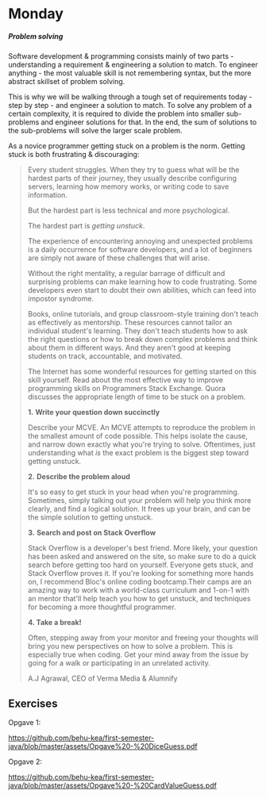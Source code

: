 # Monday

##### Problem solving

Software development & programming consists mainly of two parts - understanding a requirement & engineering a solution to match. To engineer anything - the most valuable skill is not remembering syntax, but the more abstract skillset of problem solving.

This is why we will be walking through a tough set of requirements today - step by step - and engineer a solution to match. To solve any problem of a certain complexity, it is required to divide the problem into smaller sub-problems and engineer solutions for that. In the end, the sum of solutions to the sub-problems will solve the larger scale problem. 

As a novice programmer getting stuck on a problem is the norm. Getting stuck is both frustrating & discouraging:

> Every student struggles. When they try to guess what will be the hardest parts of their journey, they usually describe configuring servers, learning how memory works, or writing code to save information.
>
> But the hardest part is less technical and more psychological.
>
> The hardest part is *getting unstuck*.
>
> The experience of encountering annoying and unexpected problems is a daily occurrence for software developers, and a lot of beginners are simply not aware of these challenges that will arise.
>
> Without the right mentality, a regular barrage of difficult and surprising problems can make learning how to code frustrating. Some developers even start to doubt their own abilities, which can feed into impostor syndrome.
>
> Books, online tutorials, and group classroom-style training don't teach as effectively as mentorship. These resources cannot tailor an individual student's learning. They don't teach students how to ask the right questions or how to break down complex problems and think about them in different ways. And they aren't good at keeping students on track, accountable, and motivated.
>
> The Internet has some wonderful resources for getting started on this skill yourself. Read about the most effective way to improve programming skills on Programmers Stack Exchange. Quora discusses the appropriate length of time to be stuck on a problem.
>
> **1.** **Write your question down succinctly**
>
> Describe your MCVE. An MCVE attempts to reproduce the problem in the smallest amount of code possible. This helps isolate the cause, and narrow down exactly what you're trying to solve. Oftentimes, just understanding what *is* the exact problem is the biggest step toward getting unstuck.
>
> **2.** **Describe the problem aloud**
>
> It's so easy to get stuck in your head when you're programming. Sometimes, simply talking out your problem will help you think more clearly, and find a logical solution. It frees up your brain, and can be the simple solution to getting unstuck.
>
> **3.** **Search and post on Stack Overflow**
>
> Stack Overflow is a developer's best friend. More likely, your question has been asked and answered on the site, so make sure to do a quick search before getting too hard on yourself. Everyone gets stuck, and Stack Overflow proves it. If you're looking for something more hands on, I recommend Bloc's online coding bootcamp.Their camps are an amazing way to work with a world-class curriculum and 1-on-1 with an mentor that'll help teach you how to get unstuck, and techniques for becoming a more thoughtful programmer.
>
> **4. Take a break!**
>
> Often, stepping away from your monitor and freeing your thoughts will bring you new perspectives on how to solve a problem. This is especially true when coding. Get your mind away from the issue by going for a walk or participating in an unrelated activity.
>
>  A.J Agrawal, CEO of Verma Media & Alumnify



## Exercises

Opgave 1:

https://github.com/behu-kea/first-semester-java/blob/master/assets/Opgave%20-%20DiceGuess.pdf

Opgave 2:

https://github.com/behu-kea/first-semester-java/blob/master/assets/Opgave%20-%20CardValueGuess.pdf



<!--

Masser af gode rigtige interview spørgsmål her: https://www.byte-by-byte.com/choosing-practice-questions/



### Exercise 1

Write a Java program to find the length of the longest consecutive elements sequence from a given unsorted array of integers.

Sample array: `[49, 1, 3, 200, 2, 4, 70, 5]`. The longest consecutive elements sequence is `[1, 2, 3, 4, 5]`, therefore the program will return its length 5.



### Exercise 3

Write a Java program to separate even and odd numbers of a given array of integers. Put all even numbers first, and then odd numbers



### Exercise 4

Write a Java program to check if a given array contains a subarray with 0 sum. 

Example:

Input :

```
nums1= { 1, 2, -2, 3, 4, 5, 6 }
nums2 = { 1, 2, 3, 4, 5, 6 }
nums3 = { 1, 2, -3, 4, 5, 6 }
```

Output:Does the said array contain a subarray with 0 sum: true

Does the said array contain a subarray with 0 sum: false

Does the said array contain a subarray with 0 sum: true



### Exercise 5

Write a Java program to find maximum product of two integers in a given array of integers. 

Example:

Input :

nums = { 2, 3, 5, 7, -7, 5, 8, -5 }

Output:

Pair is (7, 8), Maximum Product: 56



### Exercises lots and lots and lots and lots of EXERCISESSSSSSSSSSSS

**Arrays**

How do you find the missing number in a given integer array of 1 to 10?

How do you find the duplicate number on a given integer array?

How do you find the largest and smallest number in an unsorted integer array?

How do you find all pairs of an integer array whose sum is equal to a given number?

How do you find duplicate numbers in an array if it contains multiple duplicates?

How are duplicates removed from a given array in Java?

How is an integer array sorted in place using the quicksort algorithm?

How do you remove duplicates from an array in place?

How do you reverse an array in place in Java?



**Strings**

How do you check if two strings are anagrams of each other?

How do you print the first non-repeated character from a string?

How do you find all permutations of a string?

How do you check if two strings are a rotation of each other?

How do you check if a given string is a palindrome?



**General**

Find the median of two sorted arrays. Click for the solution.

Given two strings, write a function that returns the longest common substring. 

Compress a string by shortening every repeated char to that char followed by the number of repetitions. 





Implement fizz buzz in Java

https://leetcode.com/problems/fizz-buzz/

-->